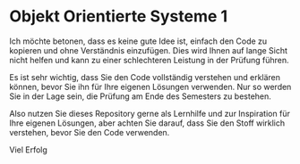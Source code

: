 # Objekt Orientierte Systeme 1

Ich möchte betonen, dass es keine gute Idee ist, einfach den Code zu kopieren und ohne Verständnis einzufügen. Dies wird Ihnen auf lange Sicht nicht helfen und kann zu einer schlechteren Leistung in der Prüfung führen.

Es ist sehr wichtig, dass Sie den Code vollständig verstehen und erklären können, bevor Sie ihn für Ihre eigenen Lösungen verwenden. Nur so werden Sie in der Lage sein, die Prüfung am Ende des Semesters zu bestehen.

Also nutzen Sie dieses Repository gerne als Lernhilfe und zur Inspiration für Ihre eigenen Lösungen, aber achten Sie darauf, dass Sie den Stoff wirklich verstehen, bevor Sie den Code verwenden.

Viel Erfolg
